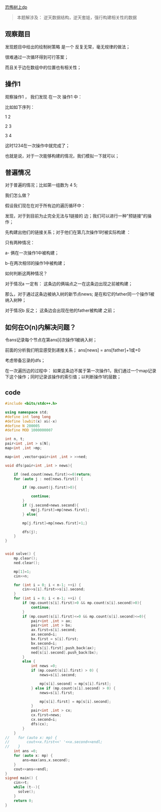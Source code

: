 [恐怖树上dp](https://codeforces.com/contest/1830/problem/A)

> 本题解涉及： 逆天数据结构，逆天套娃，强行构建相关性的数据

## 观察题目

发现题目中给出的绘制树策略 是一个 反复无常，毫无规律的做法；

很难通过一次循环得到可行答案；

而且关于边在数组中的位置也有相关性；

## 操作1

观察操作1 ， 我们发现 在一次 操作1 中：


比如如下序列：

1 2

2 3

3 4

这时1234在一次操作中就完成了；

也就是说，对于一次能够构建的情况，我们模拟一下就可以；

## 普遍情况

对于普遍的情况；比如第一组数为 4 5;

我们怎么做？

假设我们现在在对于所有边的遍历循环中：

发现，对于到目前为止完全无法与1链接的 边；我们可以进行一种"预链接"的操作；

先构建出他们的链接关系；对于他们在第几次操作1时被实际构建 ：

只有两种情况：

a- 俩在一次操作1中被构建；

b-在两次相邻的操作1中被构建；

如何判断这两种情况？

对于情况a 一定有： 这条边的俩端点之一在这条边出现之前被构建；

那么，对于通过这条边被纳入树的新节点news; 是在和它的father同一个操作1被纳入树种；

对于情况b 反之； 这条边会出现在他的father被构建 之前；

## 如何在O(n)内解决问题？

令ans记录每个节点在第ans[i]次操作1被纳入树；

前面的分析我们明显感受到递推关系； ans[news] = ans[father]+1或+0

考虑带备忘录的dfs；

在一次遍历边的过程中： 如果这条边不属于第一次操作1，我们通过一个map记录下这个操作；同时记录该操作的索引值；以判断操作1的层数；


## code 

```cpp
#include <bits/stdc++.h>

using namespace std;
#define int long long
#define lowbit(x) x&(-x)
#define N 200005
#define MOD 1000000007

int n, t;
pair<int ,int > s[N];
map<int ,int >mp;

map<int ,vector<pair<int ,int > >>ned;

void dfs(pair<int ,int > news){

    if (ned.count(news.first)<=0)return;
    for (auto j : ned[news.first]) {

        if (mp.count(j.first)>0){

            continue;
        }
        if (j.second>news.second){
            mp[j.first]=mp[news.first];
        } else{

        mp[j.first]=mp[news.first]+1;}

        dfs(j);
    }
}


void solve() {
    mp.clear();
    ned.clear();

    mp[1]=1;
    cin>>n;

    for (int i = 0; i < n-1; ++i) {
        cin>>s[i].first>>s[i].second;
    }
    for (int i = 0; i < n-1; ++i) {
        if (mp.count(s[i].first)>0 && mp.count(s[i].second)>0){
            continue;
        }
        if (mp.count(s[i].first)<=0 && mp.count(s[i].second)<=0){
            pair<int ,int > ax;
            pair<int ,int > bx;
            ax.first=s[i].second;
            ax.second=i;
            bx.first = s[i].first;
            bx.second=i;
            ned[s[i].first].push_back(ax);
            ned[s[i].second].push_back(bx);
        }
        else {
            int news =0;
            if (mp.count(s[i].first) > 0) {
                news=s[i].second;

                mp[s[i].second] = mp[s[i].first];
            } else if (mp.count(s[i].second) > 0) {
                news=s[i].first;

                mp[s[i].first] = mp[s[i].second];
            }
            pair<int ,int > cx;
            cx.first=news;
            cx.second=i;
            dfs(cx);
        }
    }
//    for (auto x: mp) {
//        cout<<x.first<<' '<<x.second<<endl;
//    }
    int ans =0;
    for (auto x: mp) {
        ans=max(ans,x.second);
    }
    cout<<ans<<endl;
}
signed main() {
    cin>>t;
    while (t--){
      solve();
    }
    return 0;
}
```